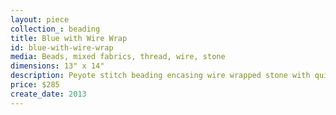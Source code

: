 ```yaml
---
layout: piece
collection_: beading
title: Blue with Wire Wrap
id: blue-with-wire-wrap
media: Beads, mixed fabrics, thread, wire, stone
dimensions: 13" x 14"
description: Peyote stitch beading encasing wire wrapped stone with quilted fabric, in glassed with blue mat in glassed maple frame 2 inches in depth.
price: $285
create_date: 2013
---
```

